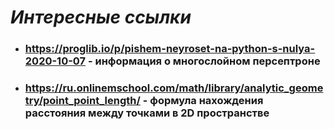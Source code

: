 # _Интересные ссылки_
* ### https://proglib.io/p/pishem-neyroset-na-python-s-nulya-2020-10-07 - информация о многослойном персептроне
* ### https://ru.onlinemschool.com/math/library/analytic_geometry/point_point_length/ - формула нахождения расстояния между точками в 2D пространстве